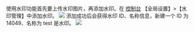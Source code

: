 使用水印功能首先要上传水印图片，再添加水印。在 [控制台](http://console.tcecqpoc.fsphere.cn/live/livestat) 【全局设置】>【水印管理】中添加水印。
![](http://imgcache.tcecqpoc.fsphere.cn/image/mc.qcloudimg.com/static/img/5efeb8d14d9289c7c7ba2c955d032a40/image.png)
添加成功后会获得水印 ID、名称信息，新建一个 ID 为 14049、名称为 test 是水印。
![](http://imgcache.tcecqpoc.fsphere.cn/image/mc.qcloudimg.com/static/img/4c79d7bdfe5a222d8df42dbf07e5c944/image.png)
